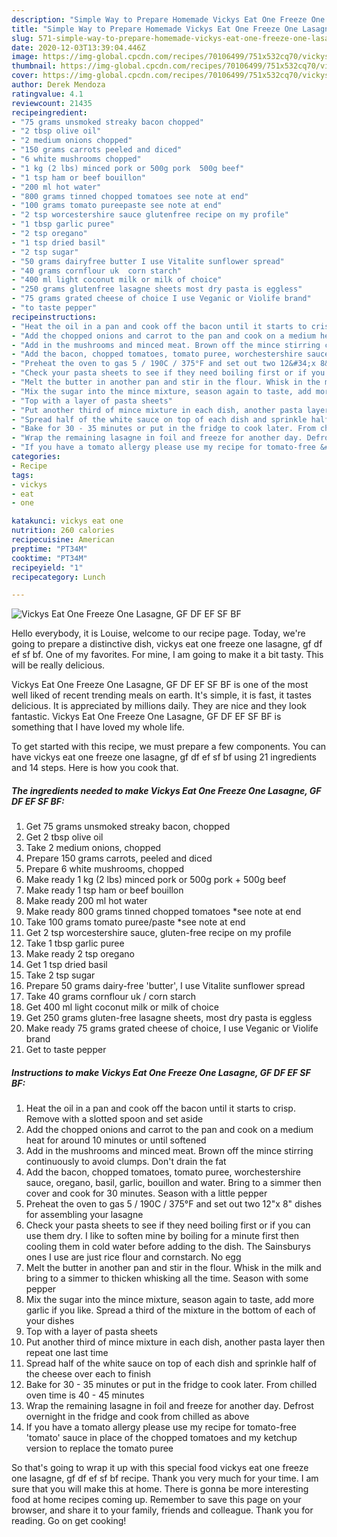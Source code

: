 ```yaml
---
description: "Simple Way to Prepare Homemade Vickys Eat One Freeze One Lasagne, GF DF EF SF BF"
title: "Simple Way to Prepare Homemade Vickys Eat One Freeze One Lasagne, GF DF EF SF BF"
slug: 571-simple-way-to-prepare-homemade-vickys-eat-one-freeze-one-lasagne-gf-df-ef-sf-bf
date: 2020-12-03T13:39:04.446Z
image: https://img-global.cpcdn.com/recipes/70106499/751x532cq70/vickys-eat-one-freeze-one-lasagne-gf-df-ef-sf-bf-recipe-main-photo.jpg
thumbnail: https://img-global.cpcdn.com/recipes/70106499/751x532cq70/vickys-eat-one-freeze-one-lasagne-gf-df-ef-sf-bf-recipe-main-photo.jpg
cover: https://img-global.cpcdn.com/recipes/70106499/751x532cq70/vickys-eat-one-freeze-one-lasagne-gf-df-ef-sf-bf-recipe-main-photo.jpg
author: Derek Mendoza
ratingvalue: 4.1
reviewcount: 21435
recipeingredient:
- "75 grams unsmoked streaky bacon chopped"
- "2 tbsp olive oil"
- "2 medium onions chopped"
- "150 grams carrots peeled and diced"
- "6 white mushrooms chopped"
- "1 kg (2 lbs) minced pork or 500g pork  500g beef"
- "1 tsp ham or beef bouillon"
- "200 ml hot water"
- "800 grams tinned chopped tomatoes see note at end"
- "100 grams tomato pureepaste see note at end"
- "2 tsp worcestershire sauce glutenfree recipe on my profile"
- "1 tbsp garlic puree"
- "2 tsp oregano"
- "1 tsp dried basil"
- "2 tsp sugar"
- "50 grams dairyfree butter I use Vitalite sunflower spread"
- "40 grams cornflour uk  corn starch"
- "400 ml light coconut milk or milk of choice"
- "250 grams glutenfree lasagne sheets most dry pasta is eggless"
- "75 grams grated cheese of choice I use Veganic or Violife brand"
- "to taste pepper"
recipeinstructions:
- "Heat the oil in a pan and cook off the bacon until it starts to crisp. Remove with a slotted spoon and set aside"
- "Add the chopped onions and carrot to the pan and cook on a medium heat for around 10 minutes or until softened"
- "Add in the mushrooms and minced meat. Brown off the mince stirring continuously to avoid clumps. Don&#39;t drain the fat"
- "Add the bacon, chopped tomatoes, tomato puree, worchestershire sauce, oregano, basil, garlic, bouillon and water. Bring to a simmer then cover and cook for 30 minutes. Season with a little pepper"
- "Preheat the oven to gas 5 / 190C / 375°F and set out two 12&#34;x 8&#34; dishes for assembling your lasagne"
- "Check your pasta sheets to see if they need boiling first or if you can use them dry. I like to soften mine by boiling for a minute first then cooling them in cold water before adding to the dish. The Sainsburys ones I use are just rice flour and cornstarch. No egg"
- "Melt the butter in another pan and stir in the flour. Whisk in the milk and bring to a simmer to thicken whisking all the time. Season with some pepper"
- "Mix the sugar into the mince mixture, season again to taste, add more garlic if you like. Spread a third of the mixture in the bottom of each of your dishes"
- "Top with a layer of pasta sheets"
- "Put another third of mince mixture in each dish, another pasta layer then repeat one last time"
- "Spread half of the white sauce on top of each dish and sprinkle half of the cheese over each to finish"
- "Bake for 30 - 35 minutes or put in the fridge to cook later. From chilled oven time is 40 - 45 minutes"
- "Wrap the remaining lasagne in foil and freeze for another day. Defrost overnight in the fridge and cook from chilled as above"
- "If you have a tomato allergy please use my recipe for tomato-free &#39;tomato&#39; sauce in place of the chopped tomatoes and my ketchup version to replace the tomato puree"
categories:
- Recipe
tags:
- vickys
- eat
- one

katakunci: vickys eat one 
nutrition: 260 calories
recipecuisine: American
preptime: "PT34M"
cooktime: "PT34M"
recipeyield: "1"
recipecategory: Lunch

---
```



![Vickys Eat One Freeze One Lasagne, GF DF EF SF BF](https://img-global.cpcdn.com/recipes/70106499/751x532cq70/vickys-eat-one-freeze-one-lasagne-gf-df-ef-sf-bf-recipe-main-photo.jpg)

Hello everybody, it is Louise, welcome to our recipe page. Today, we're going to prepare a distinctive dish, vickys eat one freeze one lasagne, gf df ef sf bf. One of my favorites. For mine, I am going to make it a bit tasty. This will be really delicious.



Vickys Eat One Freeze One Lasagne, GF DF EF SF BF is one of the most well liked of recent trending meals on earth. It's simple, it is fast, it tastes delicious. It is appreciated by millions daily. They are nice and they look fantastic. Vickys Eat One Freeze One Lasagne, GF DF EF SF BF is something that I have loved my whole life.


To get started with this recipe, we must prepare a few components. You can have vickys eat one freeze one lasagne, gf df ef sf bf using 21 ingredients and 14 steps. Here is how you cook that.

<!--inarticleads1-->

##### The ingredients needed to make Vickys Eat One Freeze One Lasagne, GF DF EF SF BF:

1. Get 75 grams unsmoked streaky bacon, chopped
1. Get 2 tbsp olive oil
1. Take 2 medium onions, chopped
1. Prepare 150 grams carrots, peeled and diced
1. Prepare 6 white mushrooms, chopped
1. Make ready 1 kg (2 lbs) minced pork or 500g pork + 500g beef
1. Make ready 1 tsp ham or beef bouillon
1. Make ready 200 ml hot water
1. Make ready 800 grams tinned chopped tomatoes *see note at end
1. Take 100 grams tomato puree/paste *see note at end
1. Get 2 tsp worcestershire sauce, gluten-free recipe on my profile
1. Take 1 tbsp garlic puree
1. Make ready 2 tsp oregano
1. Get 1 tsp dried basil
1. Take 2 tsp sugar
1. Prepare 50 grams dairy-free &#39;butter&#39;, I use Vitalite sunflower spread
1. Take 40 grams cornflour uk / corn starch
1. Get 400 ml light coconut milk or milk of choice
1. Get 250 grams gluten-free lasagne sheets, most dry pasta is eggless
1. Make ready 75 grams grated cheese of choice, I use Veganic or Violife brand
1. Get to taste pepper




<!--inarticleads2-->

##### Instructions to make Vickys Eat One Freeze One Lasagne, GF DF EF SF BF:

1. Heat the oil in a pan and cook off the bacon until it starts to crisp. Remove with a slotted spoon and set aside
1. Add the chopped onions and carrot to the pan and cook on a medium heat for around 10 minutes or until softened
1. Add in the mushrooms and minced meat. Brown off the mince stirring continuously to avoid clumps. Don&#39;t drain the fat
1. Add the bacon, chopped tomatoes, tomato puree, worchestershire sauce, oregano, basil, garlic, bouillon and water. Bring to a simmer then cover and cook for 30 minutes. Season with a little pepper
1. Preheat the oven to gas 5 / 190C / 375°F and set out two 12&#34;x 8&#34; dishes for assembling your lasagne
1. Check your pasta sheets to see if they need boiling first or if you can use them dry. I like to soften mine by boiling for a minute first then cooling them in cold water before adding to the dish. The Sainsburys ones I use are just rice flour and cornstarch. No egg
1. Melt the butter in another pan and stir in the flour. Whisk in the milk and bring to a simmer to thicken whisking all the time. Season with some pepper
1. Mix the sugar into the mince mixture, season again to taste, add more garlic if you like. Spread a third of the mixture in the bottom of each of your dishes
1. Top with a layer of pasta sheets
1. Put another third of mince mixture in each dish, another pasta layer then repeat one last time
1. Spread half of the white sauce on top of each dish and sprinkle half of the cheese over each to finish
1. Bake for 30 - 35 minutes or put in the fridge to cook later. From chilled oven time is 40 - 45 minutes
1. Wrap the remaining lasagne in foil and freeze for another day. Defrost overnight in the fridge and cook from chilled as above
1. If you have a tomato allergy please use my recipe for tomato-free &#39;tomato&#39; sauce in place of the chopped tomatoes and my ketchup version to replace the tomato puree




So that's going to wrap it up with this special food vickys eat one freeze one lasagne, gf df ef sf bf recipe. Thank you very much for your time. I am sure that you will make this at home. There is gonna be more interesting food at home recipes coming up. Remember to save this page on your browser, and share it to your family, friends and colleague. Thank you for reading. Go on get cooking!
